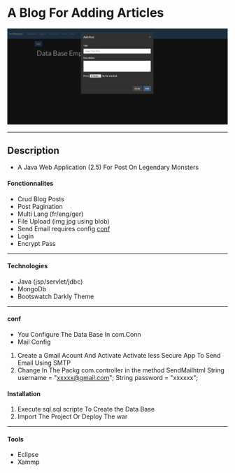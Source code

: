 # A Blog For Adding Articles

![Project Image](./img/img.png)

---

## Description

- A Java Web Application (2.5) For Post On Legendary Monsters

#### Fonctionnalites

- Crud Blog Posts
- Post Pagination
- Multi Lang (fr/eng/ger)
- File Upload (img jpg using blob)
- Send Email requires config [conf](#conf)
- Login
- Encrypt Pass

---

#### Technologies

- Java (jsp/servlet/jdbc)
- MongoDb
- Bootswatch Darkly Theme

---

#### conf

- You Configure The Data Base In com.Conn
- Mail Config

1. Create a Gmail Acount And Activate Activate less Secure App To Send Email Using SMTP
2. Change In The Packg com.controller in the method SendMailhtml String username = "xxxxx@gmail.com";
   String password = "xxxxxx";

#### Installation

1. Execute sql.sql scripte To Create the Data Base
2. Import The Project Or Deploy The war

---

#### Tools

- Eclipse
- Xammp
